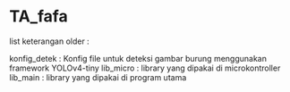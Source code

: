 # TA_fafa

list keterangan older :

konfig_detek		:	Konfig file untuk deteksi gambar burung menggunakan framework YOLOv4-tiny
lib_micro				:	library yang dipakai di microkontroller
lib_main				:	library yang dipakai di program utama
